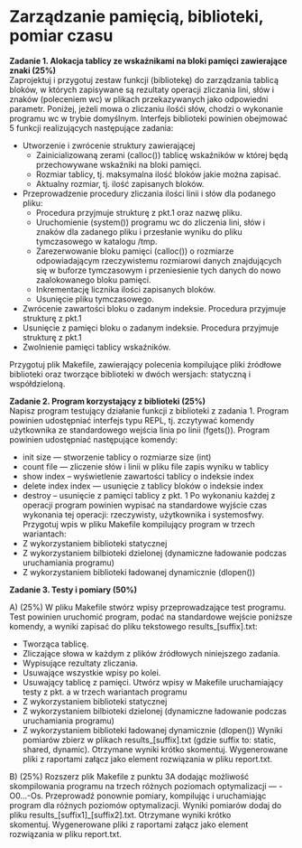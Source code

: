 # ﻿Zarządzanie pamięcią, biblioteki, pomiar czasu 

<b> Zadanie 1. Alokacja tablicy ze wskaźnikami na bloki pamięci zawierające znaki (25%) </b> <br>
Zaprojektuj i przygotuj zestaw funkcji (bibliotekę) do zarządzania tablicą bloków, w których zapisywane są rezultaty operacji zliczania lini, 
słów i znaków (poleceniem wc) w plikach przekazywanych jako odpowiedni parametr.
Poniżej, jeżeli mowa o zliczaniu ilośći słów, chodzi o wykonanie programu wc w trybie domyślnym.
Interfejs biblioteki powinien obejmować 5 funkcji realizujących następujące zadania:

* Utworzenie i zwrócenie struktury zawierającej
  * Zainicializowaną zerami (calloc()) tablicę wskaźników w której będą przechowywane wskaźniki na bloki pamięci.
  * Rozmiar tablicy, tj. maksymalna ilość bloków jakie można zapisać.
  * Aktualny rozmiar, tj. ilość zapisanych bloków.
* Przeprowadzenie procedury zliczania ilości linii i słów dla podanego pliku:
  * Procedura przyjmuje strukturę z pkt.1 oraz nazwę pliku.
  * Uruchomienie (system()) programu wc do zliczenia lini, słów i znaków dla zadanego pliku i przesłanie wyniku do pliku tymczasowego w katalogu /tmp. 
  * Zarezerwowanie bloku pamięci (calloc()) o rozmiarze odpowiadającym rzeczywistemu rozmiarowi danych znajdujących się w buforze tymczasowym i przeniesienie tych danych do nowo zaalokowanego bloku pamięci.
  * Inkrementację licznika ilości zapisanych bloków.
  * Usunięcie pliku tymczasowego.
* Zwrócenie zawartości bloku o zadanym indeksie. Procedura przyjmuje strukturę z pkt.1
* Usunięcie z pamięci bloku o zadanym indeksie. Procedura przyjmuje strukturę z pkt.1
* Zwolnienie pamięci tablicy wskaźników.

Przygotuj plik Makefile, zawierający polecenia kompilujące pliki źródłowe biblioteki oraz tworzące biblioteki w dwóch wersjach: statyczną i współdzieloną.

<b> Zadanie 2. Program korzystający z biblioteki (25%) </b> <br>
Napisz program testujący działanie funkcji z biblioteki z zadania 1.
Program powinien udostępniać interfejs typu REPL, tj. zczytywać komendy użytkownika ze standardowego wejścia linia po linii (fgets()).
Program powinien udostępniać następujące komendy:
* init size — stworzenie tablicy o rozmiarze size (int)
* count file — zliczenie słów i linii w pliku file zapis wyniku w tablicy
* show index – wyświetlenie zawartości tablicy o indeksie index 
* delete index index — usunięcie z tablicy bloków o indeksie index
* destroy – usunięcie z pamięci tablicy z pkt. 1
Po wykonaniu każdej z operacji program powinien wypisać na standardowe wyjście czas wykonania tej operacji: rzeczywisty, użytkownika i systemosfwy.
Przygotuj wpis w pliku Makefile kompilujący program w trzech wariantach:
* Z wykorzystaniem biblioteki statycznej
* Z wykorzystaniem bilbioteki dzielonej (dynamiczne ładowanie podczas uruchamiania programu)
* Z wykorzystaniem biblioteki ładowanej dynamicznie (dlopen())
  
<b> Zadanie 3. Testy i pomiary (50%) </b><br>

A) (25%) W pliku Makefile stwórz wpisy przeprowadzające test programu. Test powinien uruchomić program, podać na standardowe wejście poniższe komendy, a wyniki zapisać do pliku tekstowego results_[suffix].txt:
* Tworząca tablicę.
* Zliczające słowa w każdym z plików źródłowych niniejszego zadania.
* Wypisujące rezultaty zliczania.
* Usuwające wszystkie wpisy po kolei.
* Usuwający tablicę z pamięci.
Utwórz wpisy w Makefile uruchamiający testy z pkt. a w trzech wariantach programu
* Z wykorzystaniem biblioteki statycznej
* Z wykorzystaniem bilbioteki dzielonej (dynamiczne ładowanie podczas uruchamiania programu)
* Z wykorzystaniem biblioteki ładowanej dynamicznie (dlopen())
Wyniki pomiarów zbierz w plikach results_[suffix].txt (gdzie suffix to: static, shared, dynamic).
Otrzymane wyniki krótko skomentuj. Wygenerowane pliki z raportami załącz jako element rozwiązania w pliku report.txt.

B) (25%) Rozszerz plik Makefile z punktu 3A dodając możliwość skompilowania programu na trzech różnych poziomach optymalizacji — -O0…-Os. Przeprowadź ponownie pomiary, kompilując i uruchamiając program dla różnych poziomów optymalizacji. Wyniki pomiarów dodaj do pliku results_[suffix1]_[suffix2].txt.
Otrzymane wyniki krótko skomentuj. Wygenerowane pliki z raportami załącz jako element rozwiązania w pliku report.txt.
